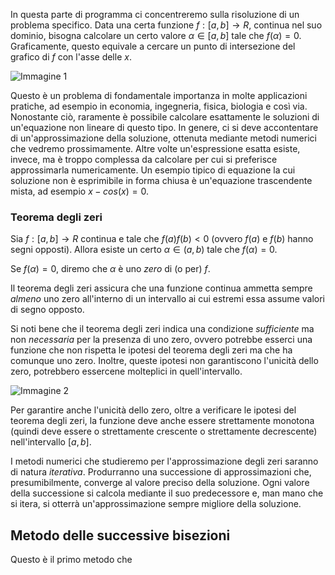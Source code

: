 In questa parte di programma ci concentreremo sulla risoluzione di un problema specifico. Data una certa funzione $f: [a, b] \rightarrow R$, continua nel suo dominio, bisogna calcolare un certo valore $α ∈ [a, b]$ tale che $f(α) = 0$. Graficamente, questo equivale a cercare un punto di intersezione del grafico di $f$ con l'asse delle $x$.

 ![Immagine 1](CalcoloNumerico/Excalidraw/Immagine1.svg)
 
Questo è un problema di fondamentale importanza in molte applicazioni pratiche, ad esempio in economia, ingegneria, fisica, biologia e così via. Nonostante ciò, raramente è possibile calcolare esattamente le soluzioni di un'equazione non lineare di questo tipo. In genere, ci si deve accontentare di un'approssimazione della soluzione, ottenuta mediante metodi numerici che vedremo prossimamente. Altre volte un'espressione esatta esiste, invece, ma è troppo complessa da calcolare per cui si preferisce approssimarla numericamente. Un esempio tipico di equazione la cui soluzione non è esprimibile in forma chiusa è un'equazione trascendente mista, ad esempio $x - cos(x) = 0$.
### Teorema degli zeri
Sia $f: [a, b] \rightarrow R$ continua e tale che $f(a)f(b) < 0$ (ovvero $f(a)$ e $f(b)$ hanno segni opposti). Allora esiste un certo $α ∈ (a, b)$ tale che $f(α) = 0$. 

Se $f(α) = 0$, diremo che $α$ è uno *zero* di (o per) $f$.

Il teorema degli zeri assicura che una funzione continua ammetta sempre *almeno* uno zero all'interno di un intervallo ai cui estremi essa assume valori di segno opposto.

Si noti bene che il teorema degli zeri indica una condizione *sufficiente* ma non *necessaria* per la presenza di uno zero, ovvero potrebbe esserci una funzione che non rispetta le ipotesi del teorema degli zeri ma che ha comunque uno zero. Inoltre, queste ipotesi non garantiscono l'unicità dello zero, potrebbero essercene molteplici in quell'intervallo.

![Immagine 2](CalcoloNumerico/Excalidraw/Immagine2.svg)

Per garantire anche l'unicità dello zero, oltre a verificare le ipotesi del teorema degli zeri, la funzione deve anche essere strettamente monotona (quindi deve essere o strettamente crescente o strettamente decrescente) nell'intervallo $[a, b]$. 

I metodi numerici che studieremo per l'approssimazione degli zeri saranno di natura *iterativa*. Produrranno una successione di approssimazioni che, presumibilmente, converge al valore preciso della soluzione. Ogni valore della successione si calcola mediante il suo predecessore e, man mano che si itera, si otterrà un'approssimazione sempre migliore della soluzione.
## Metodo delle successive bisezioni
Questo è il primo metodo che 
